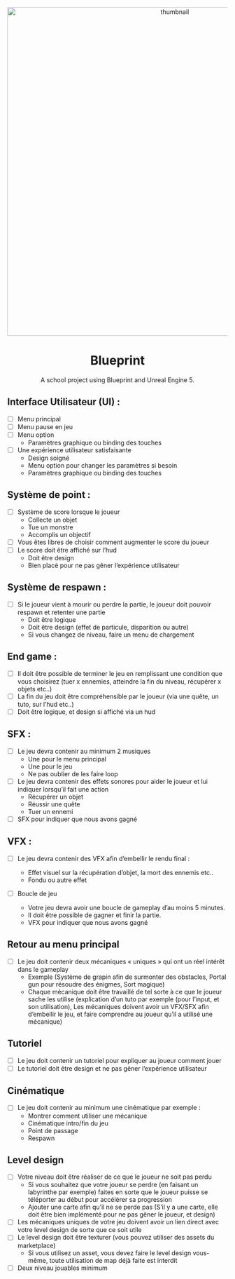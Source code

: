 <div align="center">
  <a href="https://github.com/serapagranchose/blueprint">
    <img src="assets/images/thumbnail.png" alt="thumbnail" width="750">
  </a>

  <h1>Blueprint</h1>
  <p>A school project using Blueprint and Unreal Engine 5.</p>
</div>

## Interface Utilisateur (UI) :
- [ ] Menu principal
- [ ] Menu pause en jeu
- [ ] Menu option
  - Paramètres graphique ou binding des touches
- [ ] Une expérience utilisateur satisfaisante
  - Design soigné
  - Menu option pour changer les paramètres si besoin
  - Paramètres graphique ou binding des touches

## Système de point :
- [ ] Système de score lorsque le joueur
  - Collecte un objet
  - Tue un monstre
  - Accomplis un objectif
- [ ] Vous êtes libres de choisir comment augmenter le score du joueur
- [ ] Le score doit être affiché sur l’hud
  - Doit être design
  - Bien placé pour ne pas gêner l’expérience utilisateur

## Système de respawn :
- [ ] Si le joueur vient à mourir ou perdre la partie, le joueur doit pouvoir respawn et retenter une partie
  - Doit être logique
  - Doit être design (effet de particule, disparition ou autre)
  - Si vous changez de niveau, faire un menu de chargement

## End game :
- [ ] Il doit être possible de terminer le jeu en remplissant une condition que vous choisirez (tuer x ennemies, atteindre la fin du niveau, récupérer x objets etc..)
- [ ] La fin du jeu doit être compréhensible par le joueur (via une quête, un tuto, sur l’hud etc..)
- [ ] Doit être logique, et design si affiché via un hud

## SFX :
- [ ] Le jeu devra contenir au minimum 2 musiques
  - Une pour le menu principal
  - Une pour le jeu
  - Ne pas oublier de les faire loop
- [ ] Le jeu devra contenir des effets sonores pour aider le joueur et lui indiquer lorsqu’il fait une action
  - Récupérer un objet
  - Réussir une quête
  - Tuer un ennemi
- [ ] SFX pour indiquer que nous avons gagné

## VFX :
- [ ] Le jeu devra contenir des VFX afin d’embellir le rendu final :
  - Effet visuel sur la récupération d’objet, la mort des ennemis etc..
  - Fondu ou autre effet

- [ ] Boucle de jeu
  - Votre jeu devra avoir une boucle de gameplay d’au moins 5 minutes.
  - Il doit être possible de gagner et finir la partie.
  - VFX pour indiquer que nous avons gagné


## Retour au menu principal
- [ ] Le jeu doit contenir deux mécaniques « uniques » qui ont un réel intérêt dans le gameplay
  - Exemple (Système de grapin afin de surmonter des obstacles, Portal gun pour résoudre des énigmes, Sort magique)
  - Chaque mécanique doit être travaillé de tel sorte à ce que le joueur sache les utilise (explication d’un tuto par exemple (pour l’input, et son utilisation), Les mécaniques doivent avoir un VFX/SFX afin d’embellir le jeu, et faire comprendre au joueur qu’il a utilisé une mécanique)
 
## Tutoriel
- [ ] Le jeu doit contenir un tutoriel pour expliquer au joueur comment jouer
- [ ] Le tutoriel doit être design et ne pas gêner l’expérience utilisateur

## Cinématique
- [ ] Le jeu doit contenir au minimum une cinématique par exemple :
  - Montrer comment utiliser une mécanique
  - Cinématique intro/fin du jeu
  - Point de passage
  - Respawn

## Level design
- [ ] Votre niveau doit être réaliser de ce que le joueur ne soit pas perdu
  - Si vous souhaitez que votre joueur se perdre (en faisant un labyrinthe par exemple) faites en sorte que le joueur puisse se téléporter au début pour accélérer sa progression
  - Ajouter une carte afin qu’il ne se perde pas (S’il y a une carte, elle doit être bien implémenté pour ne pas gêner le joueur, et design)
- [ ] Les mécaniques uniques de votre jeu doivent avoir un lien direct avec votre level design de sorte que ce soit utile
- [ ] Le level design doit être texturer (vous pouvez utiliser des assets du marketplace)
  - Si vous utilisez un asset, vous devez faire le level design vous-même, toute utilisation de map déjà faite est interdit
- [ ] Deux niveau jouables minimum
